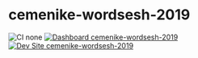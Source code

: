 # cemenike-wordsesh-2019

![CI none](https://img.shields.io/badge/ci-none-orange.svg)
[![Dashboard cemenike-wordsesh-2019](https://img.shields.io/badge/dashboard-cemenike_wordsesh_2019-yellow.svg)](https://dashboard.pantheon.io/sites/f89cec8c-45fb-4dd3-914f-5aead68596ce#dev/code)
[![Dev Site cemenike-wordsesh-2019](https://img.shields.io/badge/site-cemenike_wordsesh_2019-blue.svg)](http://dev-cemenike-wordsesh-2019.pantheonsite.io/)